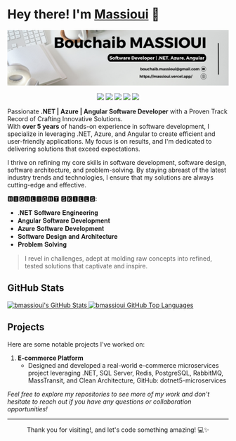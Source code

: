 # Hey there! I'm [Massioui](https://massioui.vercel.app/) 👋

![bmassioui](banner.png)

<p align="center">
  <a href="https://www.linkedin.com/in/bouchaib-massioui/"><img src="https://img.shields.io/badge/-LinkedIn-020202?style=flat-square&logo=linkedin&logoColor=white"/></a>
  <a href="https://www.xing.com/profile/BOUCHAIB_MASSIOUI/web_profiles"><img src="https://img.shields.io/badge/-xing-020202.svg?style=flat-square&logo=xing&logoColor=white"/></a>
  <a href="https://massioui.vercel.app/"><img src="https://img.shields.io/badge/-Portfolio-020202?style=flat-square&logo=firefox&logoColor=white"/></a>
  <a href="https://dev.to/bmassioui"><img src="https://img.shields.io/badge/dev.to-020202?style=flat-square&logo=dev.to&logoColor=white"/></a>
  <a href="https://medium.com/@bouchaib.massioui"><img src="https://img.shields.io/badge/Medium-020202?style=flat-square&logo=medium&logoColor=white"/></a>
</p>

Passionate **.NET | Azure | Angular Software Developer** with a Proven Track Record of Crafting Innovative Solutions.      
With **over 5 years** of hands-on experience in software development, I specialize in leveraging .NET, Azure, and Angular to create efficient and user-friendly applications. My focus is on results, and I'm dedicated to delivering solutions that exceed expectations.

I thrive on refining my core skills in software development, software design, software architecture, and problem-solving. By staying abreast of the latest industry trends and technologies, I ensure that my solutions are always cutting-edge and effective.

🅷🅸🅶🅷🅻🅸🅶🅷🆃 🆂🅺🅸🅻🅻🆂:
- .𝐍𝐄𝐓 𝐒𝐨𝐟𝐭𝐰𝐚𝐫𝐞 𝐄𝐧𝐠𝐢𝐧𝐞𝐞𝐫𝐢𝐧𝐠
- 𝐀𝐧𝐠𝐮𝐥𝐚𝐫 𝐒𝐨𝐟𝐭𝐰𝐚𝐫𝐞 𝐃𝐞𝐯𝐞𝐥𝐨𝐩𝐦𝐞𝐧𝐭
- 𝐀𝐳𝐮𝐫𝐞 𝐒𝐨𝐟𝐭𝐰𝐚𝐫𝐞 𝐃𝐞𝐯𝐞𝐥𝐨𝐩𝐦𝐞𝐧𝐭
- 𝐒𝐨𝐟𝐭𝐰𝐚𝐫𝐞 𝐃𝐞𝐬𝐢𝐠𝐧 𝐚𝐧𝐝 𝐀𝐫𝐜𝐡𝐢𝐭𝐞𝐜𝐭𝐮𝐫𝐞
- 𝐏𝐫𝐨𝐛𝐥𝐞𝐦 𝐒𝐨𝐥𝐯𝐢𝐧𝐠

> I revel in challenges, adept at molding raw concepts into refined, tested solutions that captivate and inspire.

## GitHub Stats
  <a href="https://github.com/bmassioui">
    <img height="180em" src="https://github-readme-stats.vercel.app/api?username=bmassioui&show_icons=true&theme=swift&count_private=true" alt="bmassioui's GitHub Stats" />
    <img height="180em" src="https://github-readme-stats.vercel.app/api/top-langs/?username=bmassioui&show_icons=true&theme=swift&count_private=true" alt="bmassioui GitHub Top Languages" />
  </a>

## Projects

Here are some notable projects I've worked on:

1. **E-commerce Platform**  
   - Designed and developed a real-world e-commerce microservices project leveraging .NET, SQL Server, Redis, PostgreSQL, RabbitMQ, MassTransit, and Clean Architecture, GitHub: dotnet5-microservices

_Feel free to explore my repositories to see more of my work and don't hesitate to reach out if you have any questions or collaboration opportunities!_

<hr/>
<p align="center">
  Thank you for visiting!, and let's code something amazing! 💻✨
</p>
